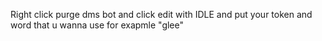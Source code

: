 Right click purge dms bot and click edit with IDLE and put your token and word that u wanna use for exapmle "glee"
